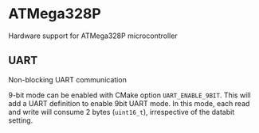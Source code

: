 # ATMega328P
Hardware support for ATMega328P microcontroller

## UART
Non-blocking UART communication

9-bit mode can be enabled with CMake option `UART_ENABLE_9BIT`. This will add a UART definition to enable 9bit UART mode.
In this mode, each read and write will consume 2 bytes (`uint16_t`), irrespective of the databit setting.
